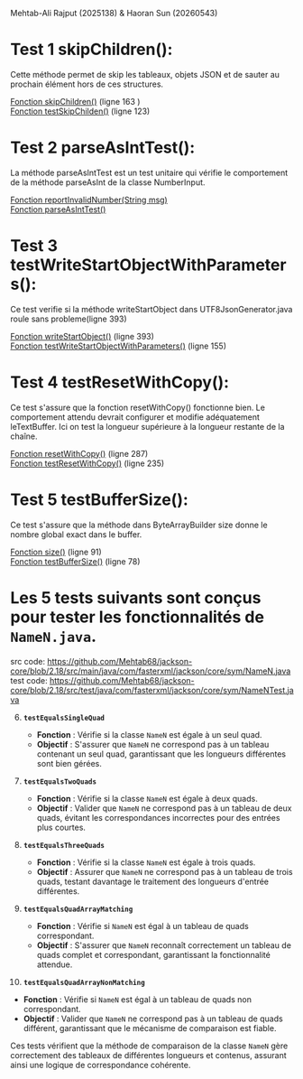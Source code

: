 Mehtab-Ali Rajput (2025138) & Haoran Sun (20260543)

# Test 1 skipChildren():

Cette méthode permet de skip les tableaux, objets JSON et de sauter au prochain élément hors de ces structures.

[Fonction skipChildren()](src/main/java/com/fasterxml/jackson/core/util/JsonParserSequence.java) (ligne 163 ) <br>
[Fonction testSkipChilden()](src\test\java\com\fasterxml\jackson\core\read\ParserSequenceTest.java) (ligne 123)

# Test 2 parseAsIntTest():

La méthode parseAsIntTest est un test unitaire qui vérifie le comportement de la méthode parseAsInt de la classe NumberInput.

[Fonction reportInvalidNumber(String msg)](src\main\java\com\fasterxml\jackson\core\base\ParserMinimalBase.java) <br>
[Fonction parseAsIntTest()](src\test\java\com\fasterxml\jackson\core\io\TestParseNumberInput.java)

# Test 3 testWriteStartObjectWithParameters():

Ce test verifie si la méthode writeStartObject dans UTF8JsonGenerator.java roule sans probleme(ligne 393)

[Fonction writeStartObject()](src\main\java\com\fasterxml\jackson\core\json\UTF8JsonGenerator.java) (ligne 393) <br>
[Fonction testWriteStartObjectWithParameters()](src\test\java\com\fasterxml\jackson\core\write\UTF8GeneratorTest.java) (ligne 155)

# Test 4 testResetWithCopy():

Ce test s'assure que la fonction resetWithCopy() fonctionne bien. Le comportement attendu devrait configurer et
modifie adéquatement leTextBuffer. Ici on test la longueur supérieure à la longueur restante de la chaîne.

[Fonction resetWithCopy()](src\main\java\com\fasterxml\jackson\core\util\TextBuffer.java) (ligne 287) <br>
[Fonction testResetWithCopy()](src\test\java\com\fasterxml\jackson\core\util\TextBufferTest.java) (ligne 235)

# Test 5 testBufferSize():

Ce test s'assure que la méthode dans ByteArrayBuilder size donne le nombre global exact dans le buffer.

[Fonction size()](src\main\java\com\fasterxml\jackson\core\util\ByteArrayBuilder.java) (ligne 91) <br>
[Fonction testBufferSize()](src\test\java\com\fasterxml\jackson\core\util\ByteArrayBuilderTest.java) (ligne 78)

# Les 5 tests suivants sont conçus pour tester les fonctionnalités de `NameN.java`.

src code: https://github.com/Mehtab68/jackson-core/blob/2.18/src/main/java/com/fasterxml/jackson/core/sym/NameN.java
test code: https://github.com/Mehtab68/jackson-core/blob/2.18/src/test/java/com/fasterxml/jackson/core/sym/NameNTest.java

6. **`testEqualsSingleQuad`**

   - **Fonction** : Vérifie si la classe `NameN` est égale à un seul quad.
   - **Objectif** : S'assurer que `NameN` ne correspond pas à un tableau contenant un seul quad, garantissant que les longueurs différentes sont bien gérées.

7. **`testEqualsTwoQuads`**

   - **Fonction** : Vérifie si la classe `NameN` est égale à deux quads.
   - **Objectif** : Valider que `NameN` ne correspond pas à un tableau de deux quads, évitant les correspondances incorrectes pour des entrées plus courtes.

8. **`testEqualsThreeQuads`**

   - **Fonction** : Vérifie si la classe `NameN` est égale à trois quads.
   - **Objectif** : Assurer que `NameN` ne correspond pas à un tableau de trois quads, testant davantage le traitement des longueurs d'entrée différentes.

9. **`testEqualsQuadArrayMatching`**

   - **Fonction** : Vérifie si `NameN` est égal à un tableau de quads correspondant.
   - **Objectif** : S'assurer que `NameN` reconnaît correctement un tableau de quads complet et correspondant, garantissant la fonctionnalité attendue.

10. **`testEqualsQuadArrayNonMatching`**

- **Fonction** : Vérifie si `NameN` est égal à un tableau de quads non correspondant.
- **Objectif** : Valider que `NameN` ne correspond pas à un tableau de quads différent, garantissant que le mécanisme de comparaison est fiable.

Ces tests vérifient que la méthode de comparaison de la classe `NameN` gère correctement des tableaux de différentes longueurs et contenus, assurant ainsi une logique de correspondance cohérente.
